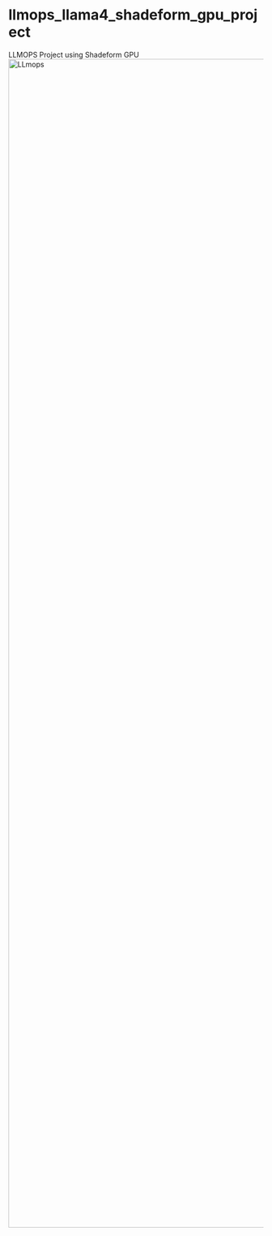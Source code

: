 # llmops_llama4_shadeform_gpu_project
LLMOPS Project using Shadeform GPU
<img width="4608" height="2304" alt="LLmops" src="https://github.com/user-attachments/assets/1d298eb9-1727-4190-b6c4-fbdbaf792098" />
